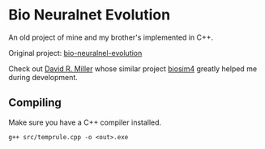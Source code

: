 # Bio Neuralnet Evolution
An old project of mine and my brother's implemented in C++.

Original project: [bio-neuralnel-evolution](https://github.com/flexflower/bio-neuralnet-evolution)

Check out [David R. Miller](https://github.com/davidrmiller) whose similar project [biosim4](https://github.com/davidrmiller/biosim4) greatly helped me during development.

## Compiling
Make sure you have a C++ compiler installed.
```
g++ src/temprule.cpp -o <out>.exe
```